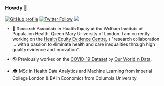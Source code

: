 ### Howdy 🤠

[![GitHub profile](https://img.shields.io/github/followers/camappel?label=GitHub&style=social)](https://github.com/camappel) [![Twitter Follow](https://img.shields.io/twitter/follow/cam_appel?style=social)](https://twitter.com/cam_appel) [![](https://img.shields.io/badge/visit-website-orange)](https://camappel.github.io/)

- 🧪 Research Associate in Health Equity at the Wolfson Institute of Population Health, Queen Mary University of London. I am currently working on the [Health Equity Evidence Centre](https://www.heec.co.uk/), a "research collaboration ... with a passion to eliminate health and care inequalities through high quality evidence and innovation".
  
- 🌎 Previously worked on the [COVID-19 Dataset](https://github.com/owid/covid-19-data) by [Our World in Data](https://ourworldindata.org/).

- 🎓 MSc in Health Data Analytics and Machine Learning from Imperial College London & BA in Economics from Columbia University.
